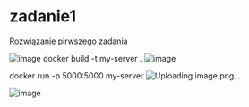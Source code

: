 # zadanie1
Rozwiązanie pirwszego zadania
 
 ![image](https://github.com/hnidanka/zadanie1/assets/130184588/5e081876-a7d4-4ded-a926-b33d5fa26e4e)
 docker build -t my-server .
 ![image](https://github.com/hnidanka/zadanie1/assets/130184588/72db21ab-a344-441f-9869-7d9e0285aefc)

docker run -p 5000:5000 my-server
 ![Uploading image.png…]()

 
 
 ![image](https://github.com/hnidanka/zadanie1/assets/130184588/64bf0266-3250-4dfc-93fb-f88598e40c43)
